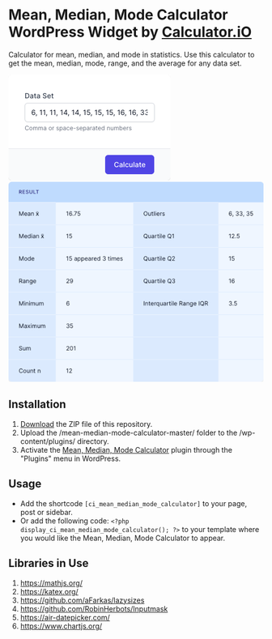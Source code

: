 # Mean, Median, Mode Calculator WordPress Widget by [Calculator.iO](https://www.calculator.io/ "Calculator.iO Homepage")

Calculator for mean, median, and mode in statistics. Use this calculator to get the mean, median, mode, range, and the average for any data set.

![Mean, Median, Mode Calculator Input Form](/assets/images/screenshot-1.png "Mean, Median, Mode Calculator Input Form")
![Mean, Median, Mode Calculator Calculation Results](/assets/images/screenshot-2.png "Mean, Median, Mode Calculator Calculation Results")

## Installation

1. [Download](https://github.com/pub-calculator-io/age-calculator/archive/refs/heads/master.zip) the ZIP file of this repository.
2. Upload the /mean-median-mode-calculator-master/ folder to the /wp-content/plugins/ directory.
3. Activate the [Mean, Median, Mode Calculator](https://www.calculator.io/mean-median-mode-calculator/ "Mean, Median, Mode Calculator Homepage") plugin through the "Plugins" menu in WordPress.

## Usage
* Add the shortcode `[ci_mean_median_mode_calculator]` to your page, post or sidebar.
* Or add the following code: `<?php display_ci_mean_median_mode_calculator(); ?>` to your template where you would like the Mean, Median, Mode Calculator to appear.

## Libraries in Use
1. https://mathjs.org/
2. https://katex.org/
3. https://github.com/aFarkas/lazysizes
4. https://github.com/RobinHerbots/Inputmask
5. https://air-datepicker.com/
6. https://www.chartjs.org/
